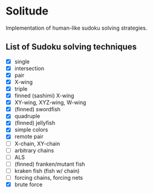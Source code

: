 # Solitude

Implementation of human-like sudoku solving strategies.

## List of Sudoku solving techniques

- [x] single
- [x] intersection
- [x] pair
- [x] X-wing
- [x] triple
- [x] finned (sashimi) X-wing
- [x] XY-wing, XYZ-wing, W-wing
- [x] (finned) swordfish
- [x] quadruple
- [x] (finned) jellyfish
- [x] simple colors
- [x] remote pair
- [ ] X-chain, XY-chain
- [ ] arbitrary chains
- [ ] ALS
- [ ] (finned) franken/mutant fish
- [ ] kraken fish (fish w/ chain)
- [ ] forcing chains, forcing nets
- [x] brute force
